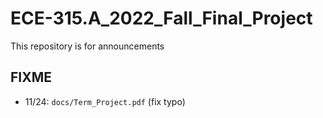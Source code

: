 # ECE-315.A_2022_Fall_Final_Project
This repository is for announcements

## FIXME
- 11/24: `docs/Term_Project.pdf` (fix typo)
